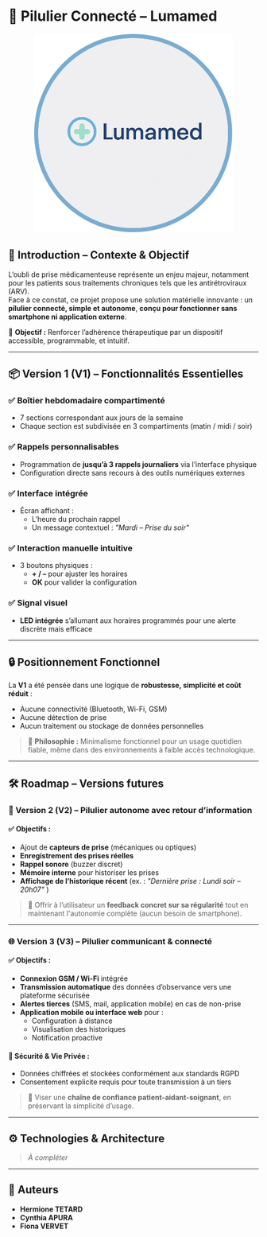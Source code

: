 # 💊 Pilulier Connecté – Lumamed

<p align="center">
  <img src="./assets/logo_lumamed.svg" alt="Pilulier connecté" width="400"/>
</p>

## 🧭 Introduction – Contexte & Objectif

L’oubli de prise médicamenteuse représente un enjeu majeur, notamment pour les patients sous traitements chroniques tels que les antirétroviraux (ARV).  
Face à ce constat, ce projet propose une solution matérielle innovante : un **pilulier connecté, simple et autonome**, **conçu pour fonctionner sans smartphone ni application externe**.

🎯 **Objectif :** Renforcer l’adhérence thérapeutique par un dispositif accessible, programmable, et intuitif.

---

## 📦 Version 1 (V1) – Fonctionnalités Essentielles

### ✅ Boîtier hebdomadaire compartimenté
- 7 sections correspondant aux jours de la semaine
- Chaque section est subdivisée en 3 compartiments (matin / midi / soir)

### ✅ Rappels personnalisables
- Programmation de **jusqu’à 3 rappels journaliers** via l’interface physique
- Configuration directe sans recours à des outils numériques externes

### ✅ Interface intégrée
- Écran affichant :
  - L’heure du prochain rappel
  - Un message contextuel : *"Mardi – Prise du soir"*

### ✅ Interaction manuelle intuitive
- 3 boutons physiques :
  - **+ / –** pour ajuster les horaires
  - **OK** pour valider la configuration

### ✅ Signal visuel
- **LED intégrée** s’allumant aux horaires programmés pour une alerte discrète mais efficace

---

## 🔒 Positionnement Fonctionnel

La **V1** a été pensée dans une logique de **robustesse, simplicité et coût réduit** :

- Aucune connectivité (Bluetooth, Wi-Fi, GSM)
- Aucune détection de prise
- Aucun traitement ou stockage de données personnelles

> 🔧 **Philosophie :** Minimalisme fonctionnel pour un usage quotidien fiable, même dans des environnements à faible accès technologique.

---

## 🛠️ Roadmap – Versions futures

### 🧠 Version 2 (V2) – Pilulier autonome avec retour d’information

#### ✅ Objectifs :
- Ajout de **capteurs de prise** (mécaniques ou optiques)
- **Enregistrement des prises réelles**
- **Rappel sonore** (buzzer discret)
- **Mémoire interne** pour historiser les prises
- **Affichage de l’historique récent** (ex. : *"Dernière prise : Lundi soir – 20h07"* )

> 🎯 Offrir à l’utilisateur un **feedback concret sur sa régularité** tout en maintenant l'autonomie complète (aucun besoin de smartphone).

---

### 🌐 Version 3 (V3) – Pilulier communicant & connecté

#### ✅ Objectifs :
- **Connexion GSM / Wi-Fi** intégrée
- **Transmission automatique** des données d’observance vers une plateforme sécurisée
- **Alertes tierces** (SMS, mail, application mobile) en cas de non-prise
- **Application mobile ou interface web** pour :
  - Configuration à distance
  - Visualisation des historiques
  - Notification proactive

#### 🔐 Sécurité & Vie Privée :
- Données chiffrées et stockées conformément aux standards RGPD
- Consentement explicite requis pour toute transmission à un tiers

> 🎯 Viser une **chaîne de confiance patient-aidant-soignant**, en préservant la simplicité d’usage.

---

## ⚙️ Technologies & Architecture

> *À compléter*

---

## 👤 Auteurs

- **Hermione TETARD**
- **Cynthia APURA**
- **Fiona VERVET**
